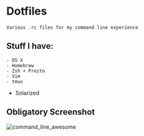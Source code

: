 # Dotfiles
	Various .rc files for my command line experience

## Stuff I have:
	- OS X
	- Homebrew 
	- Zsh + Prezto
	- Vim
	- tmux
   - Solarized

## Obligatory Screenshot

![command_line_awesome](https://dl.dropbox.com/u/34865/Screenshots/command_line_awesome.png)

